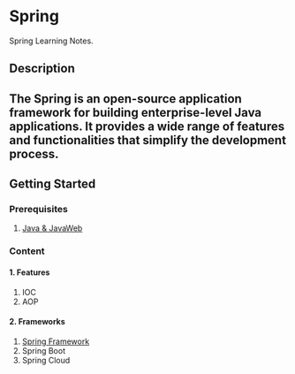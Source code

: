 # Spring
Spring Learning Notes.  
## Description
The Spring is an open-source application framework for building enterprise-level Java applications.
It provides a wide range of features and functionalities that simplify the development process.
---
## Getting Started
### Prerequisites
1. [Java & JavaWeb](https://github.com/Tenphun0503/Java_JavaWeb)
### Content
#### 1. Features
1. IOC
2. AOP
#### 2. Frameworks
1. [Spring Framework](Note/SpringFramework.md)
2. Spring Boot
3. Spring Cloud
